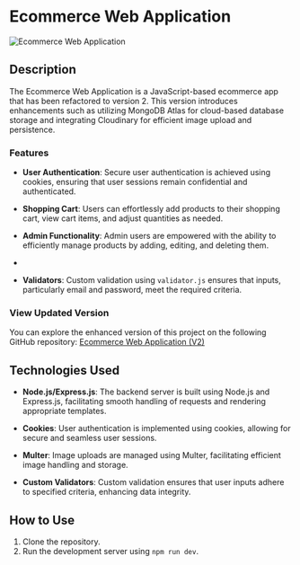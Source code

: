 # Ecommerce Web Application

![Ecommerce Web Application](https://res.cloudinary.com/dzzazpzrs/image/upload/v1690968633/Screenshot_69_cjefh2.png)

## Description

The Ecommerce Web Application is a JavaScript-based ecommerce app that has been refactored to version 2. This version introduces enhancements such as utilizing MongoDB Atlas for cloud-based database storage and integrating Cloudinary for efficient image upload and persistence.

### Features

- **User Authentication**: Secure user authentication is achieved using cookies, ensuring that user sessions remain confidential and authenticated.

- **Shopping Cart**: Users can effortlessly add products to their shopping cart, view cart items, and adjust quantities as needed.

- **Admin Functionality**: Admin users are empowered with the ability to efficiently manage products by adding, editing, and deleting them.
- 
- **Validators**: Custom validation using `validator.js` ensures that inputs, particularly email and password, meet the required criteria.

### View Updated Version

You can explore the enhanced version of this project on the following GitHub repository: [Ecommerce Web Application (V2)](https://github.com/SagarPrasad160/ecomm-V2)

## Technologies Used

- **Node.js/Express.js**: The backend server is built using Node.js and Express.js, facilitating smooth handling of requests and rendering appropriate templates.

- **Cookies**: User authentication is implemented using cookies, allowing for secure and seamless user sessions.

- **Multer**: Image uploads are managed using Multer, facilitating efficient image handling and storage.

- **Custom Validators**: Custom validation ensures that user inputs adhere to specified criteria, enhancing data integrity.

## How to Use

1. Clone the repository.
2. Run the development server using `npm run dev`.

